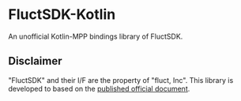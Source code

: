 # FluctSDK-Kotlin

An unofficial Kotlin-MPP bindings library of FluctSDK.

## Disclaimer

"FluctSDK" and their I/F are the property of "fluct, Inc".
This library is developed to based on the [published official document](https://github.com/voyagegroup/FluctSDK-iOS/wiki).
